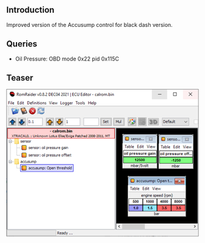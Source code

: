 ## Introduction

Improved version of the Accusump control for black dash version.

## Queries

 - Oil Pressure: OBD mode 0x22 pid 0x115C

## Teaser

![alt text](../../../documentation/Usage/accusump/table2.png "Accusump in RomRaider")
